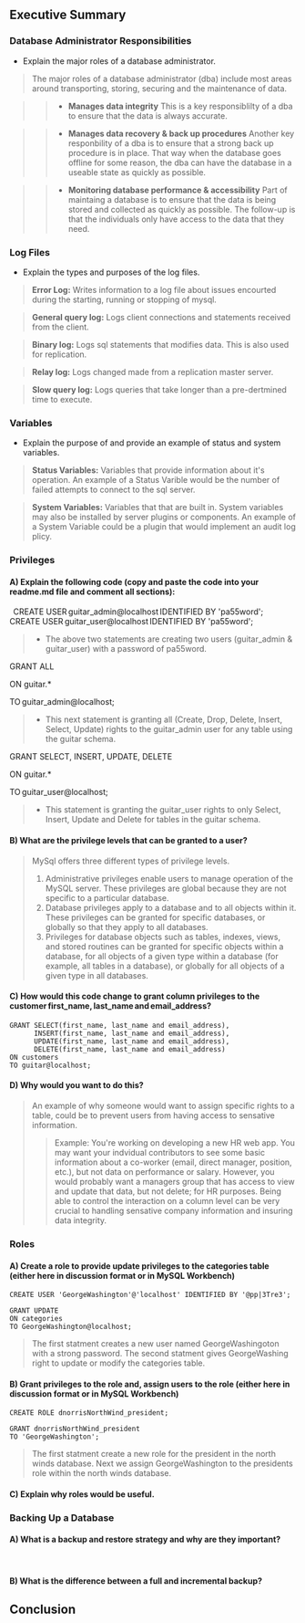 ## Executive Summary

### Database Administrator Responsibilities
- Explain the major roles of a database administrator.
> The major roles of a database administrator (dba) include most areas around transporting, storing, securing and the maintenance of data.

>> - **Manages data integrity** This is a key responsiblilty of a dba to ensure that the data is always accurate.

>> - **Manages data recovery & back up procedures** Another key responbility of a dba is to ensure that a strong back up procedure is in place. That way when the database goes offline for some reason, the dba can have the database in a useable state as quickly as possible. 

>> - **Monitoring database performance & accessibility** Part of maintaing a database is to ensure that the data is being stored and collected as quickly as possible. The follow-up is that the individuals only have access to the data that they need.  


### Log Files
- Explain the types and purposes of the log files.
> **Error Log:** Writes information to a log file about issues encourted during the starting, running or stopping of mysql.

> **General query log:** Logs client connections and statements received from the client.

> **Binary log:** Logs sql statements that modifies data. This is also used for replication.

> **Relay log:** Logs changed made from a replication master server.

> **Slow query log:** Logs queries that take longer than a pre-dertmined time to execute.

### Variables
- Explain the purpose of and provide an example of status and system variables.
> **Status Variables:** Variables that provide information about it's operation. An example of a Status Varible would be the number of failed attempts to connect to the sql server.

> **System Variables:** Variables that that are built in. System variables may also be installed by server plugins or components. An example of a System Variable could be a plugin that would implement an audit log plicy.

### Privileges

#### A) Explain the following code (copy and paste the code into your readme.md file and comment all sections):  
  
CREATE USER guitar_admin@localhost IDENTIFIED BY 'pa55word';  
CREATE USER guitar_user@localhost IDENTIFIED BY 'pa55word';  
> - The above two statements are creating two users (guitar_admin & guitar_user) with a password of pa55word. 

GRANT ALL  

ON guitar.*  

TO guitar_admin@localhost;  
> - This next statement is granting all (Create, Drop, Delete, Insert, Select, Update) rights to the guitar_admin user for any table using the guitar schema.

GRANT SELECT, INSERT, UPDATE, DELETE  

ON guitar.*  

TO guitar_user@localhost;  
> - This statement is granting the guitar_user rights to only Select, Insert, Update and Delete for tables in the guitar schema. 

#### B) What are the privilege levels that can be granted to a user? 
> MySql offers three different types of privilege levels. 
> 1. Administrative privileges enable users to manage operation of the MySQL server. These privileges are global because they are not specific to a particular database.
> 2. Database privileges apply to a database and to all objects within it. These privileges can be granted for specific databases, or globally so that they apply to all databases.
> 3. Privileges for database objects such as tables, indexes, views, and stored routines can be granted for specific objects within a database, for all objects of a given type within a database (for example, all tables in a database), or globally for all objects of a given type in all databases.

#### C) How would this code change to grant column privileges to the customer first_name, last_name and email_address?  
```
GRANT SELECT(first_name, last_name and email_address), 
      INSERT(first_name, last_name and email_address), 
      UPDATE(first_name, last_name and email_address), 
      DELETE(first_name, last_name and email_address)
ON customers
TO guitar@localhost;
```

#### D) Why would you want to do this?
> An example of why someone would want to assign specific rights to a table, could be to prevent users from having access to sensative information. 
>> Example: You're working on developing a new HR web app. You may want your indvidual contributors to see some basic information about a co-worker (email, direct manager, position, etc.), but not data on performance or salary. However, you would probably want a managers group that has access to view and update that data, but not delete; for HR purposes. Being able to control the interaction on a column level can be very crucial to handling sensative company information and insuring data integrity.

### Roles

#### A) Create a role to provide update privileges to the categories table (either here in discussion format or in MySQL Workbench)  
```
CREATE USER 'GeorgeWashington'@'localhost' IDENTIFIED BY '@pp|3Tre3';

GRANT UPDATE
ON categories
TO GeorgeWashington@localhost;
```
> The first statment creates a new user named GeorgeWashingoton with a strong password.
> The second statment gives GeorgeWashing right to update or modify the categories table.

#### B) Grant privileges to the role and, assign users to the role (either here in discussion format or in MySQL Workbench)  
```
CREATE ROLE dnorrisNorthWind_president;

GRANT dnorrisNorthWind_president
TO 'GeorgeWashington';
```
> The first statment create a new role for the president in the north winds database. 
> Next we assign GeorgeWashington to the presidents role within the north winds database.
 
#### C) Explain why roles would be useful.

### Backing Up a Database

#### A) What is a backup and restore strategy and why are they important?  
 
#### B) What is the difference between a full and incremental backup? 

## Conclusion 
